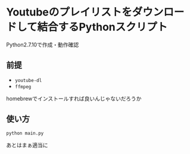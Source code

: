 # Youtubeのプレイリストをダウンロードして結合するPythonスクリプト

Python2.7.10で作成・動作確認

## 前提

+ `youtube-dl`
+ `ffmpeg`

homebrewでインストールすれば良いんじゃないだろうか

## 使い方

```
python main.py
```

あとはまぁ適当に
